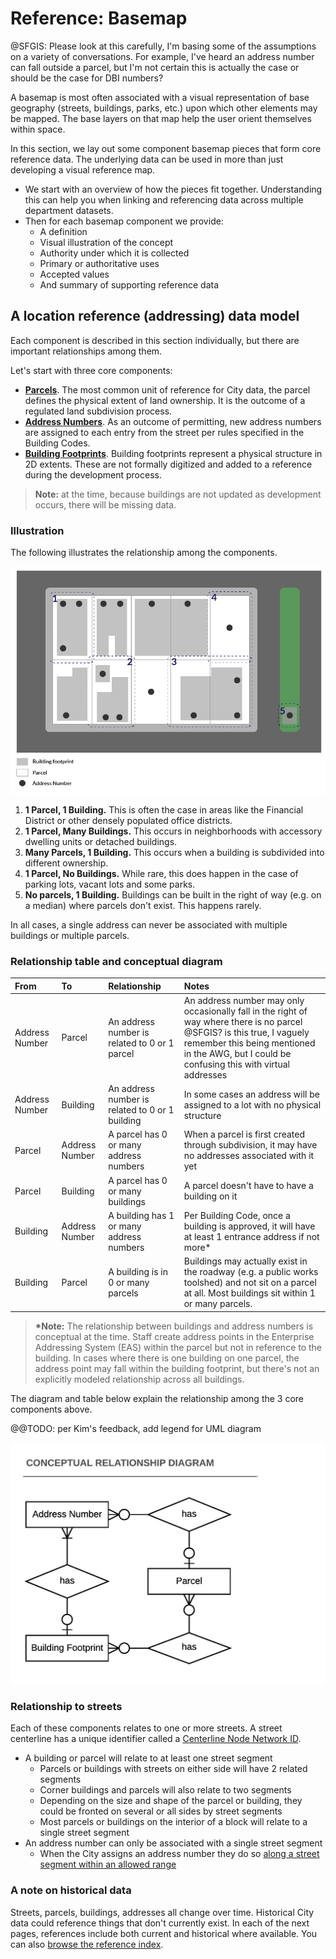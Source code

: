 # Reference: Basemap

@SFGIS: Please look at this carefully, I'm basing some of the assumptions on a variety of conversations. For example, I've heard an address number can fall outside a parcel, but I'm not certain this is actually the case or should be the case for DBI numbers?

A basemap is most often associated with a visual representation of base geography \(streets, buildings, parks, etc.\) upon which other elements may be mapped. The base layers on that map help the user orient themselves within space.

In this section, we lay out some component basemap pieces that form core reference data. The underlying data can be used in more than just developing a visual reference map.

* We start with an overview of how the pieces fit together. Understanding this can help you when linking and referencing data across multiple department datasets.
* Then for each basemap component we provide:
  * A definition
  * Visual illustration of the concept
  * Authority under which it is collected
  * Primary or authoritative uses
  * Accepted values
  * And summary of supporting reference data

## A location reference \(addressing\) data model

Each component is described in this section individually, but there are important relationships among them.

Let's start with three core components:

* [**Parcels**](/basemap/parcels.md). The most common unit of reference for City data, the parcel defines the physical extent of land ownership. It is the outcome of a regulated land subdivision process.
* [**Address Numbers**](/basemap/address-numbers.md). As an outcome of permitting, new address numbers are assigned to each entry from the street per rules specified in the Building Codes.
* [**Building Footprints**](/basemap/building-footprints.md). Building footprints represent a physical structure in 2D extents. These are not formally digitized and added to a reference during the development process.

> **Note:** at the time, because buildings are not updated as development occurs, there will be missing data.

### Illustration

The following illustrates the relationship among the components.

![](/assets/address_components_illustration.png)

1. **1 Parcel, 1 Building.** This is often the case in areas like the Financial District or other densely populated office districts.
2. **1 Parcel, Many Buildings.** This occurs in neighborhoods with accessory dwelling units or detached buildings.
3. **Many Parcels, 1 Building.** This occurs when a building is subdivided into different ownership.
4. **1 Parcel, No Buildings.** While rare, this does happen in the case of parking lots, vacant lots and some parks.
5. **No parcels, 1 Building.** Buildings can be built in the right of way \(e.g. on a median\) where parcels don't exist. This happens rarely.

In all cases, a single address can never be associated with multiple buildings or multiple parcels.

### Relationship table and conceptual diagram

| From | To | Relationship | Notes |
| :--- | :--- | :--- | :--- |
| Address Number | Parcel | An address number is related to 0 or 1 parcel | An address number may only occasionally fall in the right of way where there is no parcel @SFGIS? is this true, I vaguely remember this being mentioned in the AWG, but I could be confusing this with virtual addresses |
| Address Number | Building | An address number is related to 0 or 1 building | In some cases an address will be assigned to a lot with no physical structure |
| Parcel | Address Number | A parcel has 0 or many address numbers | When a parcel is first created through subdivision, it may have no addresses associated with it yet |
| Parcel | Building | A parcel has 0 or many buildings | A parcel doesn't have to have a building on it |
| Building | Address Number | A building has 1 or many address numbers | Per Building Code, once a building is approved, it will have at least 1 entrance address if not more\* |
| Building | Parcel | A building is in 0 or many parcels | Buildings may actually exist in the roadway \(e.g. a public works toolshed\) and not sit on a parcel at all. Most buildings sit within 1 or many parcels. |

> **\*Note:** The relationship between buildings and address numbers is conceptual at the time. Staff create address points in the Enterprise Addressing System \(EAS\) within the parcel but not in reference to the building. In cases where there is one building on one parcel, the address point may fall within the building footprint, but there's not an explicitly modeled relationship across all buildings.

The diagram and table below explain the relationship among the 3 core components above.

@@TODO: per Kim's feedback, add legend for UML diagram

![](/assets/address_components.png)

### Relationship to streets

Each of these components relates to one or more streets. A street centerline has a unique identifier called a [Centerline Node Network ID](/basemap/street-centerlines-nodes.md).

* A building or parcel will relate to at least one street segment
  * Parcels or buildings with streets on either side will have 2 related segments
  * Corner buildings and parcels will also relate to two segments
  * Depending on the size and shape of the parcel or building, they could be fronted on several or all sides by street segments
  * Most parcels or buildings on the interior of a block will relate to a single street segment
* An address number can only be associated with a single street segment
  * When the City assigns an address number they do so [along a street segment within an allowed range](/basemap/address-numbers.md)

### A note on historical data

Streets, parcels, buildings, addresses all change over time. Historical City data could reference things that don't currently exist. In each of the next pages, references include both current and historical where available. You can also [browse the reference index](/reference-index.md).

